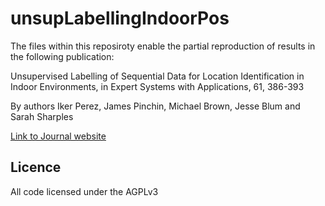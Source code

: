 # unsupLabellingIndoorPos
The files within this reposiroty enable the partial reproduction of results in the following publication:

Unsupervised Labelling of Sequential Data for Location Identification in Indoor Environments, in Expert Systems with Applications, 61, 386-393

By authors Iker Perez, James Pinchin, Michael Brown, Jesse Blum and Sarah Sharples

[Link to Journal website](http://www.sciencedirect.com/science/article/pii/S0957417416302846)

## Licence

All code licensed under the AGPLv3
